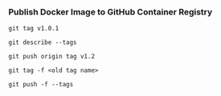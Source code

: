 ### Publish Docker Image to GitHub Container Registry

```
git tag v1.0.1  
```

```
git describe --tags
```

```
git push origin tag v1.2 
```

```
git tag -f <old tag name>
```

```
git push -f --tags
```



